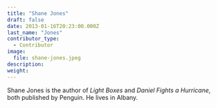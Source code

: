 ```yaml
---
title: "Shane Jones"
draft: false
date: 2013-01-16T20:23:00.000Z
last_name: "Jones"
contributor_type:
  - Contributor
image:
  file: shane-jones.jpeg
description:
weight:
---
```


Shane Jones is the author of _Light Boxes_ and _Daniel Fights a Hurricane_, both published by Penguin. He lives in Albany. 

